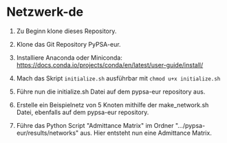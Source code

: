 # Netzwerk-de

1. Zu Beginn klone dieses Repository.

2. Klone das Git Repository PyPSA-eur.

3. Installiere Anaconda oder Miniconda:
https://docs.conda.io/projects/conda/en/latest/user-guide/install/

4. Mach das Skript `initialize.sh` ausführbar mit `chmod u+x initialize.sh`

5. Führe nun die initialize.sh Datei auf dem pypsa-eur repository aus.

6. Erstelle ein Beispielnetz von 5 Knoten mithilfe der make_network.sh Datei, ebenfalls auf dem pypsa-eur repository.

7. Führe das Python Script "Admittance Matrix" im Ordner ".../pypsa-eur/results/networks" aus. 
Hier entsteht nun eine Admittance Matrix.
